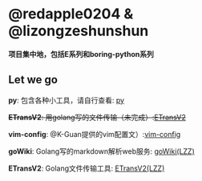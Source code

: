 # @redapple0204 & @lizongzeshunshun
**项目集中地，包括E系列和boring-python系列**

## Let we go

**py**: 包含各种小工具，请自行查看: [py](https://github.com/redapple0204/my-boring-python/tree/master/py)

~~**ETransV2**: 用golang写的文件传输（未完成）:[ETransV2](https://github.com/redapple0204/my-boring-python/tree/master/ETransV2)~~

**vim-config**: @K-Guan提供的vim配置文）:[vim-config](https://github.com/redapple0204/my-boring-python/tree/master/vim-config)

**goWiki**: Golang写的markdown解析web服务: [goWiki(LZZ)](https://github.com/lizongzeshunshun/goWiki)

**ETransV2**: Golang文件传输工具: [ETransV2(LZZ)](https://github.com/lizongzeshunshun/ETransV2)
